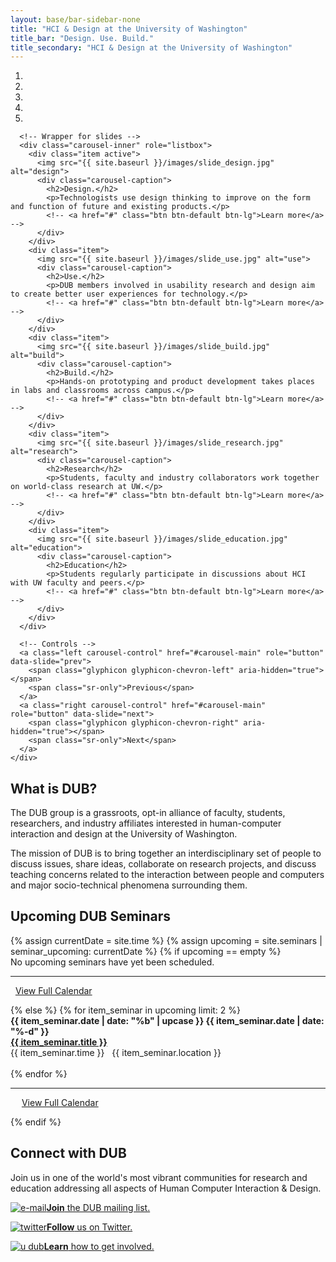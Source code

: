 ```yaml
---
layout: base/bar-sidebar-none
title: "HCI & Design at the University of Washington"
title_bar: "Design. Use. Build."
title_secondary: "HCI & Design at the University of Washington"
---
```


<!-- Carousel -->
<div class="row" id="carousel">
  <div class="col-md-12">
    <div id="carousel-main" class="carousel slide" data-ride="carousel">
      <!-- Indicators -->
      <ol class="carousel-indicators">
        <li data-target="#carousel-example-generic" data-slide-to="0" class="active"></li>
        <li data-target="#carousel-example-generic" data-slide-to="1"></li>
        <li data-target="#carousel-example-generic" data-slide-to="2"></li>
        <li data-target="#carousel-example-generic" data-slide-to="3"></li>
        <li data-target="#carousel-example-generic" data-slide-to="4"></li>
      </ol>

      <!-- Wrapper for slides -->
      <div class="carousel-inner" role="listbox">
        <div class="item active">
          <img src="{{ site.baseurl }}/images/slide_design.jpg" alt="design">
          <div class="carousel-caption">
            <h2>Design.</h2>
            <p>Technologists use design thinking to improve on the form and function of future and existing products.</p>
            <!-- <a href="#" class="btn btn-default btn-lg">Learn more</a> -->
          </div>
        </div>
        <div class="item">
          <img src="{{ site.baseurl }}/images/slide_use.jpg" alt="use">
          <div class="carousel-caption">
            <h2>Use.</h2>
            <p>DUB members involved in usability research and design aim to create better user experiences for technology.</p>
            <!-- <a href="#" class="btn btn-default btn-lg">Learn more</a> -->
          </div>
        </div>
        <div class="item">
          <img src="{{ site.baseurl }}/images/slide_build.jpg" alt="build">
          <div class="carousel-caption">
            <h2>Build.</h2>
            <p>Hands-on prototyping and product development takes places in labs and classrooms across campus.</p>
            <!-- <a href="#" class="btn btn-default btn-lg">Learn more</a> -->
          </div>
        </div>
        <div class="item">
          <img src="{{ site.baseurl }}/images/slide_research.jpg" alt="research">
          <div class="carousel-caption">
            <h2>Research</h2>
            <p>Students, faculty and industry collaborators work together on world-class research at UW.</p>
            <!-- <a href="#" class="btn btn-default btn-lg">Learn more</a> -->
          </div>
        </div>
        <div class="item">
          <img src="{{ site.baseurl }}/images/slide_education.jpg" alt="education">
          <div class="carousel-caption">
            <h2>Education</h2>
            <p>Students regularly participate in discussions about HCI with UW faculty and peers.</p>
            <!-- <a href="#" class="btn btn-default btn-lg">Learn more</a> -->
          </div>
        </div>
      </div>

      <!-- Controls -->
      <a class="left carousel-control" href="#carousel-main" role="button" data-slide="prev">
        <span class="glyphicon glyphicon-chevron-left" aria-hidden="true"></span>
        <span class="sr-only">Previous</span>
      </a>
      <a class="right carousel-control" href="#carousel-main" role="button" data-slide="next">
        <span class="glyphicon glyphicon-chevron-right" aria-hidden="true"></span>
        <span class="sr-only">Next</span>
      </a>
    </div>
  </div>
</div>
<!-- Carousel End -->

<!-- Footer -->
<div class="row" id="footer">
  <div class="col-md-4">
    <section>
      <h2>What is DUB?</h2>      
      <p>The DUB group is a grassroots, opt-in alliance of faculty, students, researchers, and industry affiliates interested in human-computer interaction and design at the University of Washington.</p>
      <p>The mission of DUB is to bring together an interdisciplinary set of people to discuss issues, share ideas, collaborate on research projects, and discuss teaching concerns related to the interaction between people and computers and major socio-technical phenomena surrounding them.</p>
      </section>
  </div>
  <div class="col-md-4">
    <section>
      <h2>Upcoming DUB Seminars</h2>
      {% assign currentDate = site.time %}
      {% assign upcoming = site.seminars | seminar_upcoming: currentDate %}
      {% if upcoming == empty %}
        <div class = "row">
          <div class="col-md-12">
            No upcoming seminars have yet been scheduled.
          </div>
          <div class="col-md-12"><hr /></div>
          <div class="col-md-12">
            <p>
              <span class="glyphicon glyphicon-calendar" aria-hidden="true"></span>
              &nbsp;&nbsp;<a href="/calendar.html">View Full Calendar</a>
            </p>
          </div>
        </div>
      {% else %}
        {% for item_seminar in upcoming limit: 2 %}
          <div class = "row">
            <div class="col-md-2 text-center xs-left">
              <strong>
                {{ item_seminar.date | date: "%b" | upcase }}
                {{ item_seminar.date | date: "%-d" }}
              </strong>
            </div>
            <div class="col-md-10">
              <div>
                <strong>
                  <a href="{{ item_seminar.url }}">
                    {{ item_seminar.title }}
                  </a>
                </strong>
              </div>
              <div>
                {{ item_seminar.time }}
                &nbsp;
                {{ item_seminar.location }}
              </div>
              <br />
            </div>
          </div>
        {% endfor %}
        <div class = "row">
          <div class="col-md-12"><hr /></div>
          <div class="col-md-2"></div>
          <div class="col-md-10">
            <p>
              <span class="glyphicon glyphicon-calendar" aria-hidden="true"></span>
              &emsp;
              <a href="/calendar.html">View Full Calendar</a>
            </p>
          </div>
        </div>
      {% endif %}
    </section>
  </div>
  <div class="col-md-4">
    <section>
      <h2>Connect with DUB</h2>
      <p>Join us in one of the world's most vibrant communities for research and education addressing all aspects of Human Computer Interaction & Design.</p>
      <a href="{{ site.baseurl }}/gettinginvolved.html#tab_mailing_lists">
        <p><img src="{{ site.baseurl }}/images/connect_email.png" class="connecticon" alt="e-mail"><strong>Join</strong> the DUB mailing list.</p>
      </a>
      <a href="http://twitter.com/#!/uwdub">
        <p><img src="{{ site.baseurl }}/images/connect_twitter.png" class="connecticon" alt="twitter"><strong>Follow</strong> us on Twitter.</p>
      </a>
      <a href="/gettinginvolved.html">
        <p><img src="{{ site.baseurl }}/images/connect_uw.png" class="connecticon" alt="u dub"><strong>Learn</strong> how to get involved.</p>
      </a>
    </section>
  </div>
</div>
<!-- Footer End -->
